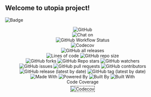 ## Welcome to utopia project!

![Badge](https://socialify.git.ci/moe-org/UtopiaClient/image?language=1&logo=https%3A%2F%2Fraw.githubusercontent.com%2Fmoe-org%2FUtopiaClient%2Fmaster%2Ficon%2FUtopia.png&owner=1&theme=Light)

<p align="center">
    <img alt="GitHub" src="https://img.shields.io/github/license/moe-org/UtopiaClient?style=for-the-badge" />
    <!------------------------>
    <br>
    <!------------------------>
    <img alt="Chat on" src="https://img.shields.io/badge/Chat%20On-QQ-blue?style=for-the-badge&logo=tencentqq">
    <!------------------------>
    <br>
    <!------------------------>
    <img alt="GitHub Workflow Status" src="https://img.shields.io/github/workflow/status/moe-org/UtopiaClient/CI%20And%20CD?style=for-the-badge">
    <!------------------------>
    <br>
    <!------------------------>
    <img alt="Codecov" src="https://img.shields.io/codecov/c/github/moe-org/UtopiaClient?label=Code%20Coverage&style=for-the-badge&token=EIQ5NBKM5I"/>
    <!------------------------>
    <br>
    <!------------------------>
    <img alt="GitHub all releases" src="https://img.shields.io/github/downloads/moe-org/UtopiaClient/total?style=for-the-badge">
    <!------------------------>
    <br>
    <!------------------------>
    <img alt="Lines of code" src="https://img.shields.io/tokei/lines/github/moe-org/UtopiaClient?style=for-the-badge">
    <img alt="GitHub repo size" src="https://img.shields.io/github/repo-size/moe-org/UtopiaClient?style=for-the-badge">
    <!------------------------>
    <br>
    <!------------------------>
    <img alt="GitHub forks" src="https://img.shields.io/github/forks/moe-org/UtopiaClient?style=for-the-badge">
    <img alt="GitHub Repo stars" src="https://img.shields.io/github/stars/moe-org/UtopiaClient?style=for-the-badge">
    <img alt="GitHub watchers" src="https://img.shields.io/github/watchers/moe-org/UtopiaClient?style=for-the-badge">
    <!------------------------>
    <br>
    <!------------------------>
    <img alt="GitHub issues" src="https://img.shields.io/github/issues/moe-org/UtopiaClient?style=for-the-badge">
    <img alt="GitHub pull requests" src="https://img.shields.io/github/issues-pr/moe-org/UtopiaClient?style=for-the-badge">
    <img alt="GitHub contributors" src="https://img.shields.io/github/contributors-anon/moe-org/UtopiaClient?color=green&style=for-the-badge">
    <!------------------------>
    <br>
    <!------------------------>
    <img alt="GitHub release (latest by date)" src="https://img.shields.io/github/v/release/moe-org/UtopiaClient?style=for-the-badge">
    <img alt="GitHub tag (latest by date)" src="https://img.shields.io/github/v/tag/moe-org/UtopiaClient?label=snapshot&style=for-the-badge">
    <!------------------------>
    <br>
    <!------------------------>
    <img alt="Made With" src="https://img.shields.io/badge/Made%20With-Java-blue?style=for-the-badge&logo=java">
    <img alt="Powered By" src="https://img.shields.io/badge/Powered%20By-Coffee%E2%98%95-blue?style=for-the-badge">
    <img alt="Built By" src="https://img.shields.io/badge/Built%20By-developer-blue?style=for-the-badge">
    <img alt="Built With" src="https://img.shields.io/badge/Built%20With-%E2%9D%A4%EF%B8%8F-blue?style=for-the-badge">
    <!------------------------>
    <br>
    <!------------------------>
    Code Coverage
    <br>
    <img style="margin: 5px;border: 1px dashed #000000;" alt="Codecov" src="https://codecov.io/gh/moe-org/UtopiaClient/branch/master/graphs/commits.svg">                           
</p>

<!---ubadge-auto-list-begin-->
<!---ubadge-auto-list-end-->
